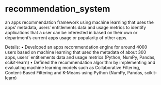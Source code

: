 # recommendation_system
an apps recommendation framework using machine learning that uses the apps' metadata, users’ entitlements data and usage metrics to identify applications that a user can be interested in based on their own or department’s current apps usage or popularity of other apps.

Details:
• Developed an apps recommendation engine for around 4000 users based on machine learning that used the
metadata of about 300 apps, users’ entitlements data and usage metrics (Python, NumPy, Pandas, scikit-learn)
• Defined the recommendation algorithm by implementing and evaluating machine learning models such as
Collaborative Filtering, Content-Based Filtering and K-Means using Python (NumPy, Pandas, scikit-learn)
